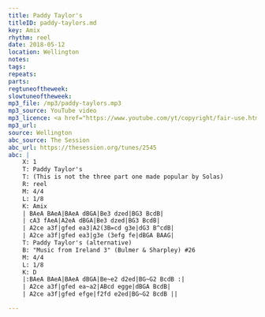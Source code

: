 ```yaml
---
title: Paddy Taylor's
titleID: paddy-taylors.md
key: Amix
rhythm: reel
date: 2018-05-12
location: Wellington
notes:
tags:
repeats: 
parts: 
regtuneoftheweek:
slowtuneoftheweek:
mp3_file: /mp3/paddy-taylors.mp3
mp3_source: YouTube video
mp3_licence: <a href="https://www.youtube.com/yt/copyright/fair-use.html">YouTube Fair Use</a>
mp3_url:
source: Wellington
abc_source: The Session
abc_url: https://thesession.org/tunes/2545
abc: |
    X: 1
    T: Paddy Taylor's
    T: (This is not the three part one made popular by Solas)
    R: reel
    M: 4/4
    L: 1/8
    K: Amix
    | BAeA BAeA|BAeA dBGA|Be3 dzed|BG3 BcdB|
    | cA3 fAeA|A2eA dBGA|Be3 dzed|BG3 BcdB|
    | A2ce a3f|gfed ea3|A2(3B=cd g3e|dG3 B^cdB|
    | A2ce a3f|gfed ea3|g3e (3efg fe|dBGA BAAG|
    T: Paddy Taylor's (alternative)
    B: "Music from Ireland 3" (Bulmer & Sharpley) #26
    M: 4/4
    L: 1/8
    K: D
    |:BAeA BAeA|BAeA dBGA|Be~e2 d2ed|BG~G2 BcdB :|
    | A2ce a3f|gfed ea~a2|ABcd egge|dBGA BcdB|
    | A2ce a3f|gfed efge|f2fd e2ed|BG~G2 BcdB ||	  

---
```

